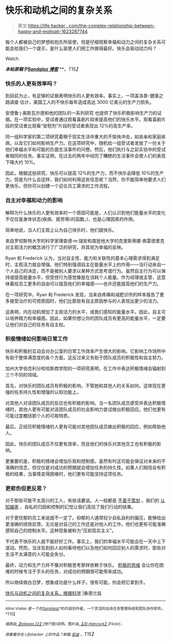# 快乐和动机之间的复杂关系

> 原文:[https://life hacker . com/the-complex-relationship-between-happy-and-motivati-1623287744](https://lifehacker.com/the-complex-relationship-between-happiness-and-motivati-1623287744)

每个人都被自己的梦想和抱负所驱使，但是仔细观察幸福和动力之间的复杂关系可能会给我们一个提示，是什么驱使人们把工作做得最好。快乐会驱动动力吗？

Watch

***本帖原载于***[***Sandglaz 博客***](http://blog.sandglaz.com/complex-relationship-between-happiness-and-motivation/) ***。*T15】**

### 快乐的人更有效率吗？

到目前为止，有足够的证据表明快乐的人更有效率。事实上，一项盖洛普-健康之路调查 估计，美国工人的不快乐每年造成高达 3000 亿美元的生产力损失。

安德鲁·j·奥斯瓦尔德和他的团队的一系列研究 也提供了快乐积极影响生产力的证据。在一项实验中，受试者通过观看喜剧片段来提高他们的快乐水平。观看喜剧片段的受试者比观看“安慰剂”片段的受试者表现出 12%的高生产率。

同一组科学家的第二项研究着眼于现实生活中重大的不愉快冲击，如丧亲和家庭疾病，以及它们如何影响生产力。在这项研究中，随机给一组受试者发放了一份关于他们幸福水平和可能的负面生活事件的问卷。然后，他们执行与之前实验中的受试者相同的任务。事实证明，在过去的两年中经历了糟糕的生活事件会使人们的表现下降大约 10%。

因此，根据这些研究，快乐可以提高 12%的生产力，而不快乐会降低 10%的生产力。但是为什么会这样，我们如何利用这些信息呢？当然，你不能简单地要求人们更快乐，但你可以创建一个迎合员工需求的工作流程。

### **自主对幸福和动力的影响**

解释为什么快乐的人更有效率的一个原因可能是，人们认识到他们能量水平的变化不仅仅是身体状态(疾病、疲劳等)的函数。)，也是心理因素的作用。

简单地说，当人们主观上认为自己快乐时，他们就快乐。

来自罗彻斯特大学的科学家理查德·m·瑞安和南犹他大学的克里斯蒂娜·弗雷德里克对主观活力的概念进行了广泛的研究，将其视为幸福的反映。

Ryan 和 Frederick 认为，当对自主性、能力和关联性的基本心理需求得到满足时，主观活力就会增强。他们特别强调自主在能量水平上的作用——当行动来自一个人自己的决定，而不是被别人要求以某种方式思考或行为。虽然自主行为可以保持或提高能量水平，但受控行为感觉像是在消耗个人能量。作为经理或主管，这意味着给员工更多的自由可以提高他们的幸福感——也许还能提高他们的生产力。

在一项研究中，Ryan 和 Frederick 发现，当来自疼痛和减肥诊所的样本报告了更多接受治疗的可控原因时，他们比那些有自主原因参与的人表现出更少的活力。

这表明，内在动机增加了主观活力的水平，或我们感知的能量水平。因此，自主可以培养精力和幸福感。因此，如果你想让你的团队成员有更高的能量水平，一定要让他们对自己的任务有自主权。

### **积极情绪如何影响日常工作**

快乐和积极的互动会对办公室的日常工作效率产生很大的影响。它影响工作场所中有助于整体满意度的各个方面，这反过来又有助于团队成员的积极性和自主努力。

加州大学伯克利分校哈斯商学院的一项研究表明，在工作中表达积极情绪会辐射到三个不同的领域。

首先，对快乐的团队成员有积极的影响，不管她和其他人的关系如何。这体现在更强的任务持久性和增强的认知功能上。

对其他人对该团队成员的反应也有积极的影响。当一名团队成员感受并表达积极情绪时，其他人更有可能对该团队成员的社会影响力尝试做出积极回应。他们也更有可能过度概括那个人的可取特质。

最后，正经历积极情绪的人更有可能对其他团队成员做出积极的回应，例如帮助他人。

因此，快乐的团队成员不仅更有效率，而且他们的快乐对其他员工也有积极的影响。

更重要的是，积极的情绪会增加乐观和控制感。虽然有时这可能会保证对未来的不准确的信念，但仅仅是对成功的预期就会增加任务的持久性。如果人们相信会有积极的结果，当事情变得困难时，他们更有可能坚持这项任务。

### 更悲伤但更反思？

对于那些可能不太高兴的工人，有些话要说。人一般都是 [不善于策划](http://blog.sandglaz.com/people-suck-at-planning/) 。我们的 [认知偏差](http://blog.sandglaz.com/6-cognitive-biases-that-can-hurt-your-work/) 、自私的归因和控制的幻觉让我们高估了我们行动的结果。

对于更忧郁的员工来说就不一定了。抑郁的人通常较少自私自利的偏见，能够给出更准确的绩效反馈，无论是对自己的工作还是对他人的工作。他们也更有可能准确感知自己的控制水平。这种现象被称为“压抑现实主义”。

不代表不快乐的人就不能好好工作。事实上，我们的幸福水平可能会在一天中上下波动。然而，当涉及到别人如何看待他们以及他们如何回应别人的需求时，那些对生活不太满意的人可能会失分。

最终，动力和生产力并不像对积极思考那样依赖于快乐。 [积极的思维](http://lifehacker.com/rewire-your-brain-for-positivity-and-happiness-using-th-5982005) 会让你在困难的时候专注于手头的任务，对成功的预期很可能带来成功。

所以继续做白日梦，想象成功是什么样子。很有可能，你会把它拿到手。

[快乐与动机之间的复杂关系，根据科学](http://blog.sandglaz.com/complex-relationship-between-happiness-and-motivation/) |桑德兰兹

* * *

<small>*Alina Vrabie 是一个在*</small>[<small>*Sandglaz*</small>](http://www.sandglaz.com/)<small>*的内容创作者，一个灵活的在线任务管理系统和团队协作软件。*T15】</small>

*<small>插图由</small>*[*<small>【bobaaa 22】</small>*](http://www.shutterstock.com/pic-192803939/stock-vector-motivation-concept-businessmen-running-with-hanging-carrot.html)<small>(快门锁)说明。图片由</small>[*<small>【JD Hancock】</small>*](https://www.flickr.com/photos/jdhancock/8677457200)*<small>(Flickr)，</small>*

*<small>想看看你在 Lifehacker 上的作品？邮箱</small>* [*<small>安迪</small>*](mailto:andy@lifehacker.com) *<small>。</small>T15】*